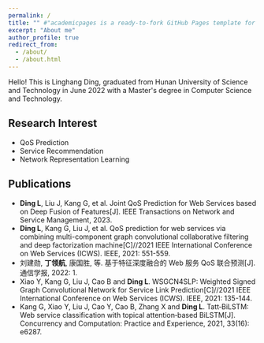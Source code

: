 ```yaml
---
permalink: /
title: "" #"academicpages is a ready-to-fork GitHub Pages template for academic personal websites"
excerpt: "About me"
author_profile: true
redirect_from: 
  - /about/
  - /about.html
---
```


Hello! This is Linghang Ding,  graduated from Hunan University of Science and Technology in June 2022 with a Master's degree in Computer Science and Technology.

## Research Interest

* QoS Prediction
* Service Recommendation
* Network Representation Learning

## Publications

- **Ding L**, Liu J, Kang G, et al. Joint QoS Prediction for Web Services based on Deep Fusion of Features[J]. IEEE Transactions on Network and Service Management, 2023.
- **Ding L**, Kang G, Liu J, et al. QoS prediction for web services via combining multi-component graph convolutional collaborative filtering and deep factorization machine[C]//2021 IEEE International Conference on Web Services (ICWS). IEEE, 2021: 551-559.
- 刘建勋, **丁领航**, 康国胜, 等. 基于特征深度融合的 Web 服务 QoS 联合预测[J]. 通信学报, 2022: 1.
- Xiao Y, Kang G, Liu J, Cao B and **Ding L**. WSGCN4SLP: Weighted Signed Graph Convolutional Network for Service Link Prediction[C]//2021 IEEE International Conference on Web Services (ICWS). IEEE, 2021: 135-144.
- Kang G, Xiao Y, Liu J, Cao Y, Cao B, Zhang X and **Ding L**. Tatt‐BiLSTM: Web service classification with topical attention‐based BiLSTM[J]. Concurrency and Computation: Practice and Experience, 2021, 33(16): e6287.
